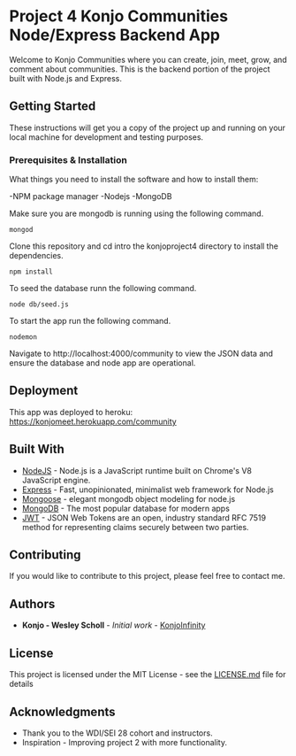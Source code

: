 # Project 4 Konjo Communities Node/Express Backend App

Welcome to Konjo Communities where you can create, join, meet, grow, and comment about communities. This is the backend portion of the project built with Node.js and Express.

## Getting Started

These instructions will get you a copy of the project up and running on your local machine for development and testing purposes.

### Prerequisites & Installation

What things you need to install the software and how to install them:

-NPM package manager
-Nodejs
-MongoDB

Make sure you are mongodb is running using the following command.

```
mongod
```

Clone this repository and cd intro the konjoproject4 directory to install the dependencies.

```
npm install
```

To seed the database runn the following command.

```
node db/seed.js
```

To start the app run the following command.

```
nodemon
```

Navigate to http://localhost:4000/community to view the JSON data and ensure the database and node app are operational.

## Deployment

This app was deployed to heroku: https://konjomeet.herokuapp.com/community

## Built With

- [NodeJS](https://nodejs.org/en/) - Node.js is a JavaScript runtime built on Chrome's V8 JavaScript engine.
- [Express](https://expressjs.com/) - Fast, unopinionated, minimalist web framework for Node.js
- [Mongoose](https://mongoosejs.com/) - elegant mongodb object modeling for node.js
- [MongoDB](https://www.mongodb.com/) - The most popular database for modern apps
- [JWT](https://jwt.io/) - JSON Web Tokens are an open, industry standard RFC 7519 method for representing claims securely between two parties.

## Contributing

If you would like to contribute to this project, please feel free to contact me.

## Authors

- **Konjo - Wesley Scholl** - _Initial work_ - [KonjoInfinity](https://github.com/konjoinfinity)

## License

This project is licensed under the MIT License - see the [LICENSE.md](LICENSE.md) file for details

## Acknowledgments

- Thank you to the WDI/SEI 28 cohort and instructors.
- Inspiration - Improving project 2 with more functionality.
